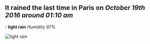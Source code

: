 ## It rained the last time in Paris on *October 19th 2016 around 01:10 am*
💧  **light rain** *Humidity 97%*

![light rain](http://openweathermap.org/img/w/10n.png)
